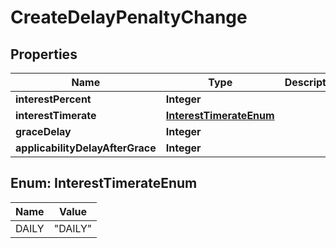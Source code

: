 

# CreateDelayPenaltyChange

## Properties

Name | Type | Description | Notes
------------ | ------------- | ------------- | -------------
**interestPercent** | **Integer** |  |  [optional]
**interestTimerate** | [**InterestTimerateEnum**](#InterestTimerateEnum) |  |  [optional]
**graceDelay** | **Integer** |  |  [optional]
**applicabilityDelayAfterGrace** | **Integer** |  |  [optional]



## Enum: InterestTimerateEnum

Name | Value
---- | -----
DAILY | &quot;DAILY&quot;



